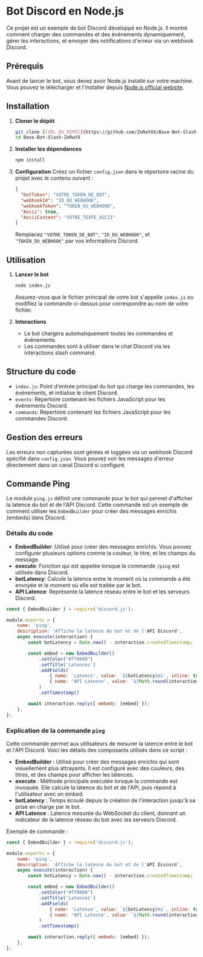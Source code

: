 
# Bot Discord en Node.js

Ce projet est un exemple de bot Discord développé en Node.js. Il montre comment charger des commandes et des événements dynamiquement, gérer les interactions, et envoyer des notifications d'erreur via un webhook Discord.

## Prérequis

Avant de lancer le bot, vous devez avoir Node.js installé sur votre machine. Vous pouvez le télécharger et l'installer depuis [Node.js official website](https://nodejs.org/).

## Installation

1. **Cloner le dépôt**
   ```bash
   git clone [[URL_DU_REPO]](https://github.com/ZeRwYXX/Base-Bot-Slash-ZeRwYX)
   cd Base-Bot-Slash-ZeRwYX
   ```

2. **Installer les dépendances**
   ```bash
   npm install
   ```

3. **Configuration**
   Créez un fichier `config.json` dans le répertoire racine du projet avec le contenu suivant :
   ```json
   {
     "botToken": "VOTRE_TOKEN_DE_BOT",
     "webhookId": "ID_DU_WEBHOOK",
     "webhookToken": "TOKEN_DU_WEBHOOK",
     "Ascii": true,
     "AsciiContent": "VOTRE_TEXTE_ASCII"
   }
   ```
   Remplacez `"VOTRE_TOKEN_DE_BOT"`, `"ID_DU_WEBHOOK"`, et `"TOKEN_DU_WEBHOOK"` par vos informations Discord.

## Utilisation

1. **Lancer le bot**
   ```bash
   node index.js
   ```

   Assurez-vous que le fichier principal de votre bot s'appelle `index.js` ou modifiez la commande ci-dessus pour correspondre au nom de votre fichier.

2. **Interactions**
   - Le bot chargera automatiquement toutes les commandes et événements.
   - Les commandes sont à utiliser dans le chat Discord via les interactions slash command.

## Structure du code

- `index.js`: Point d'entrée principal du bot qui charge les commandes, les événements, et initialise le client Discord.
- `events`: Répertoire contenant les fichiers JavaScript pour les événements Discord.
- `commands`: Répertoire contenant les fichiers JavaScript pour les commandes Discord.

## Gestion des erreurs

Les erreurs non capturées sont gérées et loggées via un webhook Discord spécifié dans `config.json`. Vous pouvez voir les messages d'erreur directement dans un canal Discord si configuré.

## Commande Ping

Le module `ping.js` définit une commande pour le bot qui permet d'afficher la latence du bot et de l'API Discord. Cette commande est un exemple de comment utiliser les `EmbedBuilder` pour créer des messages enrichis (embeds) dans Discord.

### Détails du code

- **EmbedBuilder**: Utilisé pour créer des messages enrichis. Vous pouvez configurer plusieurs options comme la couleur, le titre, et les champs du message.
- **execute**: Fonction qui est appelée lorsque la commande `/ping` est utilisée dans Discord.
- **botLatency**: Calcule la latence entre le moment où la commande a été envoyée et le moment où elle est traitée par le bot.
- **API Latence**: Représente la latence réseau entre le bot et les serveurs Discord.

```javascript
const { EmbedBuilder } = require('discord.js');

module.exports = {
    name: 'ping',
    description: 'Affiche la latence du bot et de l'API Discord',
    async execute(interaction) {
        const botLatency = Date.now() - interaction.createdTimestamp;

        const embed = new EmbedBuilder()
            .setColor("#ff0000") 
            .setTitle('Latences')
            .addFields(
                { name: 'Latence', value: `${botLatency}ms`, inline: true },
                { name: 'API Latence', value: `${Math.round(interaction.client.ws.ping)}ms`, inline: true }
            )
            .setTimestamp()

        await interaction.reply({ embeds: [embed] });
    },
};
```

### Explication de la commande `ping`

Cette commande permet aux utilisateurs de mesurer la latence entre le bot et l'API Discord. Voici les détails des composants utilisés dans ce script :

- **EmbedBuilder** : Utilisé pour créer des messages enrichis qui sont visuellement plus attrayants. Il est configuré avec des couleurs, des titres, et des champs pour afficher les latences.
- **execute** : Méthode principale exécutée lorsque la commande est invoquée. Elle calcule la latence du bot et de l'API, puis répond à l'utilisateur avec un embed.
- **botLatency** : Temps écoulé depuis la création de l'interaction jusqu'à sa prise en charge par le bot.
- **API Latence** : Latence mesurée du WebSocket du client, donnant un indicateur de la latence réseau du bot avec les serveurs Discord.

Exemple de commande :

```javascript
const { EmbedBuilder } = require('discord.js');

module.exports = {
    name: 'ping',
    description: 'Affiche la latence du bot et de l'API Discord',
    async execute(interaction) {
        const botLatency = Date.now() - interaction.createdTimestamp;

        const embed = new EmbedBuilder()
            .setColor("#ff0000") 
            .setTitle('Latences')
            .addFields(
                { name: 'Latence', value: `${botLatency}ms`, inline: true },
                { name: 'API Latence', value: `${Math.round(interaction.client.ws.ping)}ms`, inline: true }
            )
            .setTimestamp()

        await interaction.reply({ embeds: [embed] });
    },
};
```
